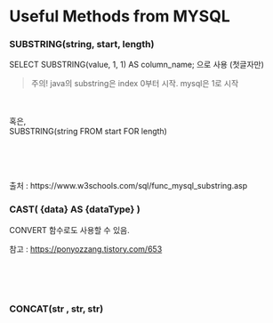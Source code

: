 
# Useful Methods from MYSQL


### SUBSTRING(string, start, length)

SELECT SUBSTRING(value, 1, 1) AS column_name; 으로 사용 (첫글자만)  

> 주의! java의 substring은 index 0부터 시작. mysql은 1로 시작

<br><br>
혹은,<br> 
SUBSTRING(string FROM start FOR length)

<br><br>

<br>
출처 : https://www.w3schools.com/sql/func_mysql_substring.asp



### CAST( {data} AS {dataType} )

CONVERT 함수로도 사용할 수 있음.

참고 : https://ponyozzang.tistory.com/653



<br><br><br>

### CONCAT(str , str, str)
